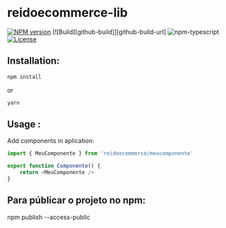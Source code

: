 # reidoecommerce-lib

[![NPM version][npm-image]][npm-url]
[![Build][github-build]][github-build-url]
![npm-typescript]
[![License][github-license]][github-license-url]

## Installation:

```bash
npm install 
```

or

```bash
yarn 
```

## Usage :

Add components in aplication:

```js
import { MeuComponente } from 'reidoecommerce/meucomponente'

export function Componente() {
    return <MeuComponente />
}

```

## Para públicar o projeto no npm: 

npm publish --access-public

[npm-url]: https://www.npmjs.com/package/my-react-typescript-package
[npm-image]: https://img.shields.io/npm/v/my-react-typescript-package
[github-license]: https://img.shields.io/github/license/gapon2401/my-react-typescript-package
[github-license-url]: https://github.com/ReiDoEcommerce/npm-ecommerce
[npm-typescript]: https://img.shields.io/npm/types/my-react-typescript-package
